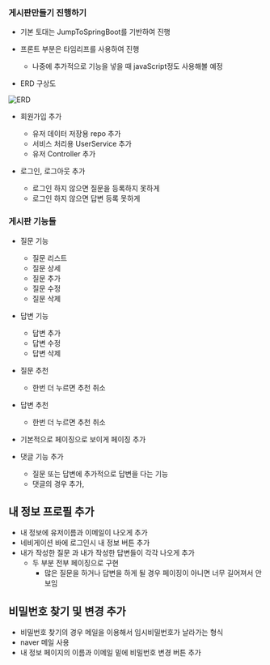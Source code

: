 ### 게시판만들기 진행하기
 - 기본 토대는 JumpToSpringBoot를 기반하여 진행
 - 프론트 부분은 타임리프를 사용하여 진행
   - 나중에 추가적으로 기능을 넣을 때 javaScript정도 사용해볼 예정
  
- ERD 구상도 


![ERD](https://github.com/YunJiW/sbb_2024/assets/54807231/9adb7aaa-8436-41a1-ab14-23feec305e6e)


- 회원가입 추가
  - 유저 데이터 저장용 repo 추가
  - 서비스 처리용 UserService 추가
  - 유저 Controller 추가

- 로그인, 로그아웃 추가
  - 로그인 하지 않으면 질문을 등록하지 못하게
  - 로그인 하지 않으면 답변 등록 못하게

### 게시판 기능들

- 질문 기능
  - 질문 리스트
  - 질문 상세
  - 질문 추가
  - 질문 수정
  - 질문 삭제
- 답변 기능
  - 답변 추가
  - 답변 수정
  - 답변 삭제
 
- 질문 추천
  - 한번 더 누르면 추천 취소
- 답변 추천
  - 한번 더 누르면 추천 취소

- 기본적으로 페이징으로 보이게 페이징 추가

- 댓글 기능 추가
  - 질문 또는 답변에 추가적으로 답변을 다는 기능
  - 댓글의 경우 추가, 


## 내 정보 프로필 추가
- 내 정보에 유저이름과 이메일이 나오게 추가
- 네비게이션 바에 로그인시 내 정보 버튼 추가
- 내가 작성한 질문 과 내가 작성한 답변들이 각각 나오게 추가
  - 두 부분 전부 페이징으로 구현
    - 많은 질문을 하거나 답변을 하게 될 경우 페이징이 아니면 너무 길어져서 안보임

## 비밀번호 찾기 및 변경 추가
  - 비밀번호 찾기의 경우 메일을 이용해서 임시비밀번호가 날라가는 형식
  - naver 메일 사용
  - 내 정보 페이지의 이름과 이메일 밑에 비밀번호 변경 버튼 추가